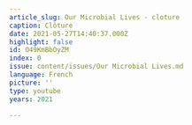 ```yaml
---
article_slug: Our Microbial Lives - cloture
caption: Clôture
date: 2021-05-27T14:40:37.000Z
highlight: false
id: O49KmBbOyZM
index: 0
issue: content/issues/Our Microbial Lives.md
language: French
picture: ''
type: youtube
years: 2021

---
```

